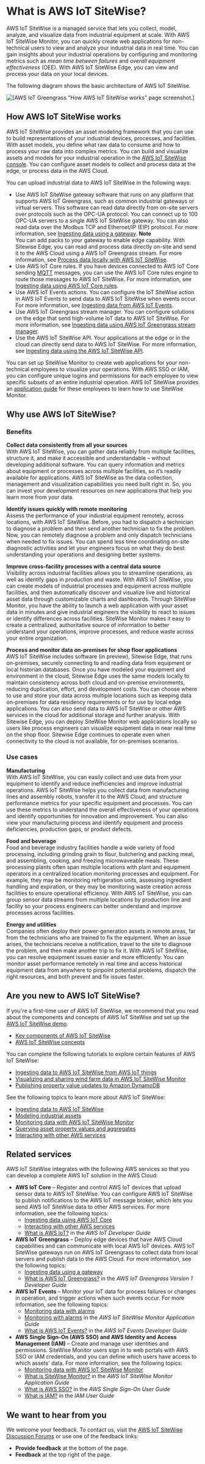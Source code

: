 # What is AWS IoT SiteWise?<a name="what-is-sitewise"></a>

AWS IoT SiteWise is a managed service that lets you collect, model, analyze, and visualize data from industrial equipment at scale\. With AWS IoT SiteWise Monitor, you can quickly create web applications for non\-technical users to view and analyze your industrial data in real time\. You can gain insights about your industrial operations by configuring and monitoring metrics such as *mean time between failures* and *overall equipment effectiveness* \(OEE\)\. With AWS IoT SiteWise Edge, you can view and process your data on your local devices\.

The following diagram shows the basic architecture of AWS IoT SiteWise\.

![\[AWS IoT Greengrass "How AWS IoT SiteWise works" page screenshot.\]](http://docs.aws.amazon.com/iot-sitewise/latest/userguide/images/how-sw-works-with-edge.png)

## How AWS IoT SiteWise works<a name="how-sitewise-works"></a>

AWS IoT SiteWise provides an asset modeling framework that you can use to build representations of your industrial devices, processes, and facilities\. With asset models, you define what raw data to consume and how to process your raw data into complex metrics\. You can build and visualize assets and models for your industrial operation in the [AWS IoT SiteWise console](https://console.aws.amazon.com/iotsitewise/)\. You can configure asset models to collect and process data at the edge, or process data in the AWS Cloud\.

You can upload industrial data to AWS IoT SiteWise in the following ways:
+ Use AWS IoT SiteWise gateway software that runs on any platform that supports AWS IoT Greengrass, such as common industrial gateways or virtual servers\. This software can read data directly from on\-site servers over protocols such as the OPC\-UA protocol\. You can connect up to 100 OPC\-UA servers to a single AWS IoT SiteWise gateway\. You can also read data over the Modbus TCP and Ethernet/IP \(EIP\) protocol\. For more information, see [Ingesting data using a gateway](gateways.md)\.
**Note**  
You can add packs to your gateway to enable edge capability\. With Sitewise Edge, you can read and process data directly on\-site and send it to the AWS Cloud using a AWS IoT Greengrass stream\. For more information, see [Process data locally with AWS IoT SiteWise](edge-processing.md)\.
+ Use AWS IoT Core rules\. If you have devices connected to AWS IoT Core sending [MQTT](https://docs.aws.amazon.com/iot/latest/developerguide/mqtt.html) messages, you can use the AWS IoT Core rules engine to route those messages to AWS IoT SiteWise\. For more information, see [Ingesting data using AWS IoT Core rules](iot-rules.md)\.
+ Use AWS IoT Events actions\. You can configure the IoT SiteWise action in AWS IoT Events to send data to AWS IoT SiteWise when events occur\. For more information, see [Ingesting data from AWS IoT Events](iot-events.md)\.
+ Use AWS IoT Greengrass stream manager\. You can configure solutions on the edge that send high\-volume IoT data to AWS IoT SiteWise\. For more information, see [Ingesting data using AWS IoT Greengrass stream manager](greengrass-stream-manager.md)\.
+ Use the AWS IoT SiteWise API\. Your applications at the edge or in the cloud can directly send data to AWS IoT SiteWise\. For more information, see [Ingesting data using the AWS IoT SiteWise API](ingest-api.md)\.

You can set up SiteWise Monitor to create web applications for your non\-technical employees to visualize your operations\. With AWS SSO or IAM, you can configure unique logins and permissions for each employee to view specific subsets of an entire industrial operation\. AWS IoT SiteWise provides an [application guide](https://docs.aws.amazon.com/iot-sitewise/latest/appguide/) for these employees to learn how to use SiteWise Monitor\.

## Why use AWS IoT SiteWise?<a name="why-use-sitewise"></a>

### Benefits<a name="sitewise-benefits"></a>

**Collect data consistently from all your sources**  
With AWS IoT SiteWise, you can gather data reliably from multiple facilities, structure it, and make it accessible and understandable – without developing additional software\. You can query information and metrics about equipment or processes across multiple facilities, so it’s readily available for applications\. AWS IoT SiteWise as the data collection, management and visualization capabilities you need built right in\. So, you can invest your development resources on new applications that help you learn more from your data\.

**Identify issues quickly with remote monitoring**  
Assess the performance of your industrial equipment remotely, across locations, with AWS IoT SiteWise\. Before, you had to dispatch a technician to diagnose a problem and then send another technician to fix the problem\. Now, you can remotely diagnose a problem and only dispatch technicians when needed to fix issues\. You can spend less time coordinating on\-site diagnostic activities and let your engineers focus on what they do best: understanding your operations and designing better systems\.

**Improve cross\-facility processes with a central data source**  
Visibility across industrial facilities allows you to streamline operations, as well as identify gaps in production and waste\. With AWS IoT SiteWise, you can create models of industrial processes and equipment across multiple facilities, and then automatically discover and visualize live and historical asset data through customizable charts and dashboards\. Through SiteWise Monitor, you have the ability to launch a web application with your asset data in minutes and give industrial engineers the visibility to react to issues or identify differences across facilities\. SiteWise Monitor makes it easy to create a centralized, authoritative source of information to better understand your operations, improve processes, and reduce waste across your entire organization\.

**Process and monitor data on\-premises for shop floor applications**  
AWS IoT SiteWise includes software \(in preview\), Sitewise Edge, that runs on\-premises, securely connecting to and reading data from equipment or local historian databases\. Once you have modeled your equipment and environment in the cloud, Sitewise Edge uses the same models locally to maintain consistency across both cloud and on\-premise environments, reducing duplication, effort, and development costs\. You can choose where to use and store your data across multiple locations such as keeping data on\-premises for data residency requirements or for use by local edge applications\. You can also send data to AWS IoT SiteWise or other AWS services in the cloud for additional storage and further analysis\. With Sitewise Edge, you can deploy SiteWise Monitor web applications locally so users like process engineers can visualize equipment data in near real time on the shop floor\. Sitewise Edge continues to operate even when connectivity to the cloud is not available, for on\-premises scenarios\.

### Use cases<a name="sitewise-use-cases"></a>

**Manufacturing**  
With AWS IoT SiteWise, you can easily collect and use data from your equipment to identify and reduce inefficiencies and improve industrial operations\. AWS IoT SiteWise helps you collect data from manufacturing lines and assembly robots, transfer it to the AWS Cloud, and structure performance metrics for your specific equipment and processes\. You can use these metrics to understand the overall effectiveness of your operations and identify opportunities for innovation and improvement\. You can also view your manufacturing process and identify equipment and process deficiencies, production gaps, or product defects\.

**Food and beverage**  
Food and beverage industry facilities handle a wide variety of food processing, including grinding grain to flour, butchering and packing meat, and assembling, cooking, and freezing microwaveable meals\. These processing plants often span multiple locations with plant and equipment operators in a centralized location monitoring processes and equipment\. For example, they may be monitoring refrigeration units, assessing ingredient handling and expiration, or they may be monitoring waste creation across facilities to ensure operational efficiency\. With AWS IoT SiteWise, you can group sensor data streams from multiple locations by production line and facility so your process engineers can better understand and improve processes across facilities\.

**Energy and utilities**  
Companies often deploy their power\-generation assets in remote areas, far from the technicians who are trained to fix the equipment\. When an issue arises, the technicians receive a notification, travel to the site to diagnose the problem, and then make another trip to fix it\. With AWS IoT SiteWise, you can resolve equipment issues easier and more efficiently\. You can monitor asset performance remotely in real time and access historical equipment data from anywhere to pinpoint potential problems, dispatch the right resources, and both prevent and fix issues faster\.

## Are you new to AWS IoT SiteWise?<a name="first-time-user"></a>

If you're a first\-time user of AWS IoT SiteWise, we recommend that you read about the components and concepts of AWS IoT SiteWise and set up the [AWS IoT SiteWise demo](getting-started.md#requirements)\.
+ [Key components of AWS IoT SiteWise](feature-overview.md)
+ [AWS IoT SiteWise concepts](concept-overview.md)

You can complete the following tutorials to explore certain features of AWS IoT SiteWise:
+ [Ingesting data to AWS IoT SiteWise from AWS IoT things](ingest-data-from-iot-things.md)
+ [Visualizing and sharing wind farm data in AWS IoT SiteWise Monitor](monitor-wind-farm.md)
+ [Publishing property value updates to Amazon DynamoDB](publish-to-amazon-dynamodb.md)

See the following topics to learn more about AWS IoT SiteWise:
+ [Ingesting data to AWS IoT SiteWise](industrial-data-ingestion.md)
+ [Modeling industrial assets](industrial-asset-models.md)
+ [Monitoring data with AWS IoT SiteWise Monitor](monitor-data.md)
+ [Querying asset property values and aggregates](query-industrial-data.md)
+ [Interacting with other AWS services](interact-with-other-services.md)

## Related services<a name="related-services"></a>

AWS IoT SiteWise integrates with the following AWS services so that you can develop a complete AWS IoT solution in the AWS Cloud:
+ **AWS IoT Core** – Register and control AWS IoT devices that upload sensor data to AWS IoT SiteWise\. You can configure AWS IoT SiteWise to publish notifications to the AWS IoT message broker, which lets you send AWS IoT SiteWise data to other AWS services\. For more information, see the following topics:
  + [Ingesting data using AWS IoT Core](iot-rules.md)
  + [Interacting with other AWS services](interact-with-other-services.md)
  + [What is AWS IoT?](https://docs.aws.amazon.com/iot/latest/developerguide/) in the *AWS IoT Developer Guide*
+ **AWS IoT Greengrass** – Deploy edge devices that have AWS Cloud capabilities and can communicate with local AWS IoT devices\. AWS IoT SiteWise gateways run on AWS IoT Greengrass to collect data from local servers and publish data to the AWS Cloud\. For more information, see the following topics:
  + [Ingesting data using a gateway](gateways.md)
  + [What is AWS IoT Greengrass?](https://docs.aws.amazon.com/greengrass/latest/developerguide/) in the *AWS IoT Greengrass Version 1 Developer Guide*
+ **AWS IoT Events** – Monitor your IoT data for process failures or changes in operation, and trigger actions when such events occur\. For more information, see the following topics:
  + [Monitoring data with alarms](industrial-alarms.md)
  + [Monitoring with alarms](https://docs.aws.amazon.com/iot-sitewise/latest/appguide/monitor-alarms.html) in the *AWS IoT SiteWise Monitor Application Guide*
  + [What is AWS IoT Events?](https://docs.aws.amazon.com/iotevents/latest/developerguide/) in the *AWS IoT Events Developer Guide*
+ **AWS Single Sign\-On \(AWS SSO\) and AWS Identity and Access Management \(IAM\)** – Create and manage user identities and permissions\. SiteWise Monitor users sign in to web portals with AWS SSO or IAM credentials, and you can define which users have access to which assets' data\. For more information, see the following topics:
  + [Monitoring data with AWS IoT SiteWise Monitor](monitor-data.md)
  + [What is SiteWise Monitor?](https://docs.aws.amazon.com/iot-sitewise/latest/appguide/) in the *AWS IoT SiteWise Monitor Application Guide*
  + [What is AWS SSO?](https://docs.aws.amazon.com/singlesignon/latest/userguide/) in the *AWS Single Sign\-On User Guide*
  + [What is IAM?](https://docs.aws.amazon.com/IAM/latest/UserGuide/) in the *IAM User Guide*

## We want to hear from you<a name="contact-us"></a>

We welcome your feedback\. To contact us, visit the [AWS IoT SiteWise Discussion Forums](https://forums.aws.amazon.com/forum.jspa?forumID=336) or use one of the feedback links:
+ **Provide feedback** at the bottom of the page\.
+ **Feedback** at the top right of the page\.